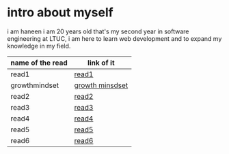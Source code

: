 
# intro about myself
i am haneen i am 20 years old that's my second year in software engineering at LTUC, i am here to learn web development and to expand my knowledge in my field.

name of the read | link of it 
 ------------ | ------------- 
  read1 | [read1](https://haneen-izz.github.io/reading-notes/read1) 
  growthmindset | [growth minsdset](https://haneen-izz.github.io/reading-notes/growthmindset) 
  read2 |[read2](https://haneen-izz.github.io/reading-notes/read2)  
  read3| [read3](https://haneen-izz.github.io/reading-notes/read3)
  read4| [read4](https://haneen-izz.github.io/reading-notes/read4) 
  read5| [read5](https://haneen-izz.github.io/reading-notes/read5) 
  read6| [read6](https://haneen-izz.github.io/reading-notes/read6) 


 

  

 
 

